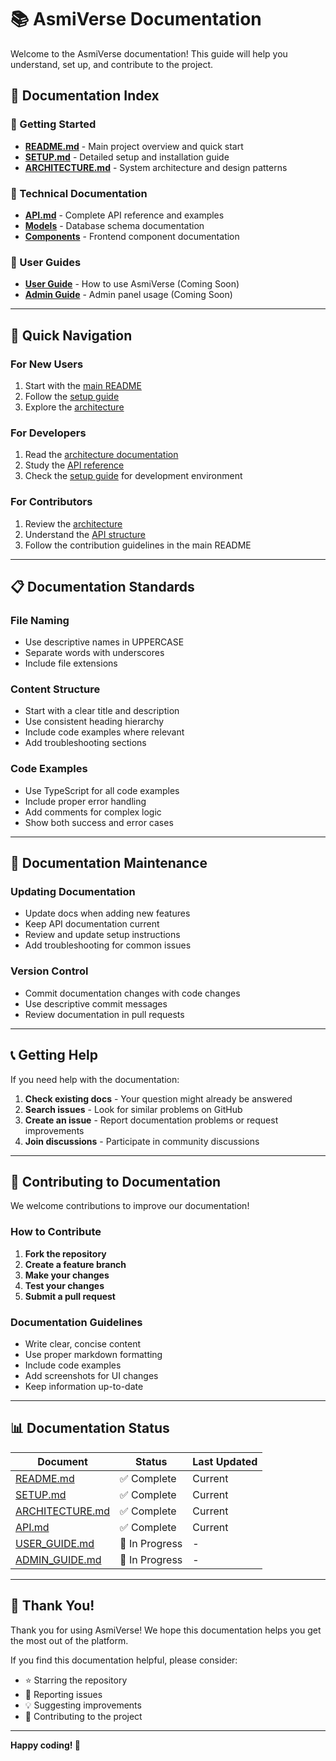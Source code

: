 # 📚 AsmiVerse Documentation

Welcome to the AsmiVerse documentation! This guide will help you understand, set up, and contribute to the project.

## 📖 Documentation Index

### **🚀 Getting Started**
- **[README.md](../README.md)** - Main project overview and quick start
- **[SETUP.md](./SETUP.md)** - Detailed setup and installation guide
- **[ARCHITECTURE.md](./ARCHITECTURE.md)** - System architecture and design patterns

### **🔧 Technical Documentation**
- **[API.md](./API.md)** - Complete API reference and examples
- **[Models](./../models/)** - Database schema documentation
- **[Components](./../app/components/)** - Frontend component documentation

### **👥 User Guides**
- **[User Guide](./USER_GUIDE.md)** - How to use AsmiVerse (Coming Soon)
- **[Admin Guide](./ADMIN_GUIDE.md)** - Admin panel usage (Coming Soon)

---

## 🎯 Quick Navigation

### **For New Users**
1. Start with the [main README](../README.md)
2. Follow the [setup guide](./SETUP.md)
3. Explore the [architecture](./ARCHITECTURE.md)

### **For Developers**
1. Read the [architecture documentation](./ARCHITECTURE.md)
2. Study the [API reference](./API.md)
3. Check the [setup guide](./SETUP.md) for development environment

### **For Contributors**
1. Review the [architecture](./ARCHITECTURE.md)
2. Understand the [API structure](./API.md)
3. Follow the contribution guidelines in the main README

---

## 📋 Documentation Standards

### **File Naming**
- Use descriptive names in UPPERCASE
- Separate words with underscores
- Include file extensions

### **Content Structure**
- Start with a clear title and description
- Use consistent heading hierarchy
- Include code examples where relevant
- Add troubleshooting sections

### **Code Examples**
- Use TypeScript for all code examples
- Include proper error handling
- Add comments for complex logic
- Show both success and error cases

---

## 🔄 Documentation Maintenance

### **Updating Documentation**
- Update docs when adding new features
- Keep API documentation current
- Review and update setup instructions
- Add troubleshooting for common issues

### **Version Control**
- Commit documentation changes with code changes
- Use descriptive commit messages
- Review documentation in pull requests

---

## 📞 Getting Help

If you need help with the documentation:

1. **Check existing docs** - Your question might already be answered
2. **Search issues** - Look for similar problems on GitHub
3. **Create an issue** - Report documentation problems or request improvements
4. **Join discussions** - Participate in community discussions

---

## 🤝 Contributing to Documentation

We welcome contributions to improve our documentation!

### **How to Contribute**
1. **Fork the repository**
2. **Create a feature branch**
3. **Make your changes**
4. **Test your changes**
5. **Submit a pull request**

### **Documentation Guidelines**
- Write clear, concise content
- Use proper markdown formatting
- Include code examples
- Add screenshots for UI changes
- Keep information up-to-date

---

## 📊 Documentation Status

| Document | Status | Last Updated |
|----------|--------|--------------|
| [README.md](../README.md) | ✅ Complete | Current |
| [SETUP.md](./SETUP.md) | ✅ Complete | Current |
| [ARCHITECTURE.md](./ARCHITECTURE.md) | ✅ Complete | Current |
| [API.md](./API.md) | ✅ Complete | Current |
| [USER_GUIDE.md](./USER_GUIDE.md) | 🚧 In Progress | - |
| [ADMIN_GUIDE.md](./ADMIN_GUIDE.md) | 🚧 In Progress | - |

---

## 🎉 Thank You!

Thank you for using AsmiVerse! We hope this documentation helps you get the most out of the platform.

If you find this documentation helpful, please consider:
- ⭐ Starring the repository
- 🐛 Reporting issues
- 💡 Suggesting improvements
- 🤝 Contributing to the project

---

**Happy coding! 🚀**